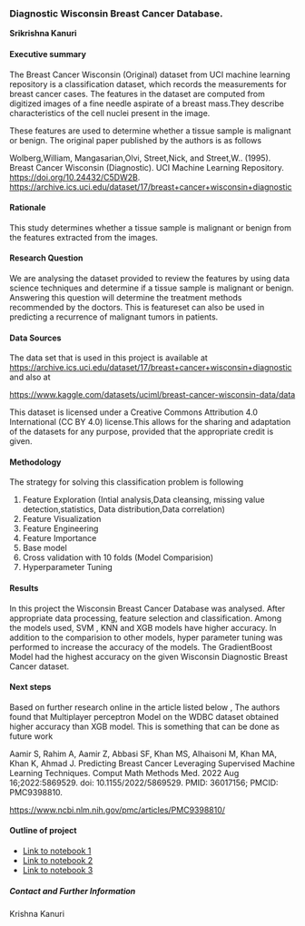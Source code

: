 ### Diagnostic Wisconsin Breast Cancer Database.

**Srikrishna Kanuri**

#### Executive summary
The Breast Cancer Wisconsin (Original) dataset from UCI machine learning repository is a classification dataset, which records the measurements for breast cancer cases. The features in the dataset are computed from digitized images of a fine needle aspirate of a breast mass.They describe characteristics of the cell nuclei present in the image. 

These features are used to determine whether a tissue sample is malignant or benign. The original paper published by the authors is as follows

Wolberg,William, Mangasarian,Olvi, Street,Nick, and Street,W.. (1995). Breast Cancer Wisconsin (Diagnostic). UCI Machine Learning Repository. https://doi.org/10.24432/C5DW2B.
https://archive.ics.uci.edu/dataset/17/breast+cancer+wisconsin+diagnostic

#### Rationale
This study determines whether a tissue sample is malignant or benign from the features extracted from the images.

#### Research Question

We are analysing the dataset provided to review the features by using data science techniques and determine if a tissue sample is malignant or benign.
Answering this question will determine the treatment methods recommended by the doctors. This is featureset can also be used in predicting a recurrence of malignant tumors in patients.

#### Data Sources
The data set that is used in this project is available at 
https://archive.ics.uci.edu/dataset/17/breast+cancer+wisconsin+diagnostic
and also at 

https://www.kaggle.com/datasets/uciml/breast-cancer-wisconsin-data/data


This dataset is licensed under a Creative Commons Attribution 4.0 International (CC BY 4.0) license.This allows for the sharing and adaptation of the datasets for any purpose, provided that the appropriate credit is given.


#### Methodology
The strategy for solving this classification problem is following 

1. Feature Exploration (Intial analysis,Data cleansing, missing value detection,statistics, Data distribution,Data correlation)	
2. Feature Visualization
3. Feature Engineering
4. Feature Importance
5. Base model
6. Cross validation with 10 folds (Model Comparision)
7. Hyperparameter Tuning

#### Results
In this project the Wisconsin Breast Cancer Database was analysed. After appropriate data processing, feature selection and classification.
Among the models used, SVM , KNN and XGB models have higher accuracy. In addition to the comparision to other models, hyper parameter tuning was performed to increase the accuracy of the models. The GradientBoost Model had the highest accuracy on the given Wisconsin Diagnostic Breast Cancer dataset.

#### Next steps
Based on further research online in the article listed below , The authors found that Multiplayer perceptron Model on the WDBC dataset obtained higher accuracy than XGB model. This is something that can be done as future work

Aamir S, Rahim A, Aamir Z, Abbasi SF, Khan MS, Alhaisoni M, Khan MA, Khan K, Ahmad J. Predicting Breast Cancer Leveraging Supervised Machine Learning Techniques. Comput Math Methods Med. 2022 Aug 16;2022:5869529. doi: 10.1155/2022/5869529. PMID: 36017156; PMCID: PMC9398810.

https://www.ncbi.nlm.nih.gov/pmc/articles/PMC9398810/

#### Outline of project

- [Link to notebook 1]()
- [Link to notebook 2]()
- [Link to notebook 3]()


##### Contact and Further Information
Krishna Kanuri